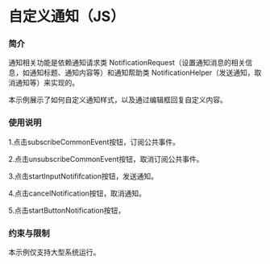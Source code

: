 # 自定义通知（JS）<a name="ZH-CN_TOPIC_0000001080439574"></a>

### 简介

通知相关功能是依赖通知请求类 NotificationRequest（设置通知消息的相关信息，如通知标题、通知内容等）和通知帮助类 NotificationHelper（发送通知，取消通知等）来实现的。

本示例展示了如何自定义通知样式，以及通过编辑框回复自定义内容。

### 使用说明

1.点击subscribeCommonEvent按钮，订阅公共事件。

2.点击unsubscribeCommonEvent按钮，取消订阅公共事件。

3.点击startInputNotififcation按钮，发送通知。

4.点击cancelNotification按钮，取消通知。

5.点击startButtonNotification按钮，

### 约束与限制

本示例仅支持大型系统运行。
